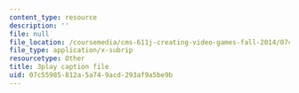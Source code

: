 ```yaml
---
content_type: resource
description: ''
file: null
file_location: /coursemedia/cms-611j-creating-video-games-fall-2014/07c55985812a5a749acd293af9a5be9b_jbhbJBtS48w.vtt
file_type: application/x-subrip
resourcetype: Other
title: 3play caption file
uid: 07c55985-812a-5a74-9acd-293af9a5be9b
---
```

